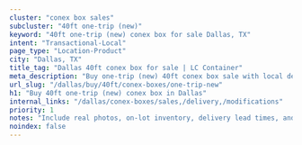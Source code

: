 ```yaml
---
cluster: "conex box sales"
subcluster: "40ft one-trip (new)"
keyword: "40ft one-trip (new) conex box for sale Dallas, TX"
intent: "Transactional-Local"
page_type: "Location-Product"
city: "Dallas, TX"
title_tag: "Dallas 40ft conex box for sale | LC Container"
meta_description: "Buy one-trip (new) 40ft conex box sale with local delivery in Dallas, TX. LC Container — local Since 2003. Request a fast quote today."
url_slug: "/dallas/buy/40ft/conex-boxes/one-trip-new"
h1: "Buy 40ft one-trip (new) conex box in Dallas"
internal_links: "/dallas/conex-boxes/sales,/delivery,/modifications"
priority: 1
notes: "Include real photos, on-lot inventory, delivery lead times, and financing info."
noindex: false
---
```


<!-- TODO: Add unique city/inventory copy, images, and internal links here. -->
